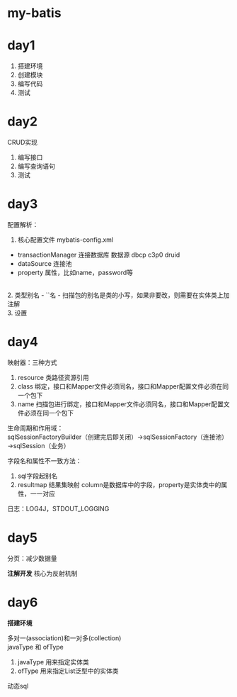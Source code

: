 # my-batis
# day1
1. 搭建环境
2. 创建模块
3. 编写代码
4. 测试


# day2 
CRUD实现
1. 编写接口
2. 编写查询语句
3. 测试

# day3
配置解析：
1. 核心配置文件 mybatis-config.xml 
- transactionManager 连接数据库 数据源 dbcp c3p0 druid
- dataSource 连接池
- property 属性，比如name，password等
<br>
2. 类型别名
- `<typeAliases>`名
- 扫描包的别名是类的小写，如果非要改，则需要在实体类上加注解
<br>
3. 设置

# day4
映射器：三种方式
1. resource 类路径资源引用
2. class 绑定，接口和Mapper文件必须同名，接口和Mapper配置文件必须在同一个包下
3. name 扫描包进行绑定，接口和Mapper文件必须同名，接口和Mapper配置文件必须在同一个包下

生命周期和作用域：  
sqlSessionFactoryBuilder（创建完后即关闭）→sqlSessionFactory（连接池）→sqlSession（业务）

字段名和属性不一致方法：
1. sql字段起别名
2. resultmap 结果集映射  column是数据库中的字段，property是实体类中的属性，一一对应

日志：LOG4J，STDOUT_LOGGING

# day5
分页：减少数据量

**注解开发**
核心为反射机制

# day6
**搭建环境**

多对一(association)和一对多(collection)  
javaType 和 ofType  
1. javaType 用来指定实体类
2. ofType 用来指定List泛型中的实体类

动态sql
